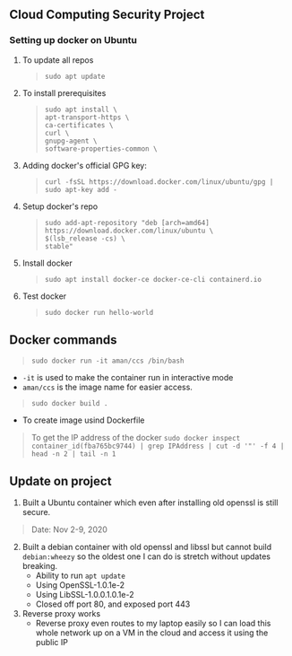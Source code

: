 ## Cloud Computing Security Project

### Setting up docker on Ubuntu
1. To update all repos
    > `sudo apt update`

2. To install prerequisites
    > `sudo apt install \`<br/>
    > `apt-transport-https \`<br/>
    > `ca-certificates \`<br/>
    > `curl \`<br/>
    > `gnupg-agent \`<br/>
    > `software-properties-common \`<br/>

3. Adding docker's official GPG key:
    > `curl -fsSL https://download.docker.com/linux/ubuntu/gpg | sudo apt-key add -`

4. Setup docker's repo
    >`sudo add-apt-repository "deb [arch=amd64] https://download.docker.com/linux/ubuntu \`<br/>
    `$(lsb_release -cs) \`<br/>
    `stable"`<br/>

5. Install docker
    > `sudo apt install docker-ce docker-ce-cli containerd.io`

6. Test docker
    > `sudo docker run hello-world`

## Docker commands
> `sudo docker run -it aman/ccs /bin/bash`
- `-it` is used to make the container run in interactive mode
- `aman/ccs` is the image name for easier access.

> `sudo docker build .`
- To create image usind Dockerfile

> To get the IP address of the docker
`sudo docker inspect container_id(fba765bc9744) | grep IPAddress | cut -d '"' -f 4 | head -n 2 | tail -n 1`



## Update on project
1. Built a Ubuntu container which even after installing old openssl is still secure.
> Date: Nov 2-9, 2020
2. Built a debian container with old openssl and libssl but cannot build `debian:wheezy` so the oldest one I can do is stretch without updates breaking.
    - Ability to run `apt update`
    - Using OpenSSL-1.0.1e-2
    - Using LibSSL-1.0.0.1.0.1e-2
    - Closed off port 80, and exposed port 443
3. Reverse proxy works
    - Reverse proxy even routes to my laptop easily so I can load this whole network up on a VM in the cloud and access it using the public IP